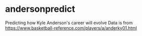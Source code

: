 # andersonpredict
Predicting how Kyle Anderson's career will evolve
Data is from https://www.basketball-reference.com/players/a/anderky01.html

